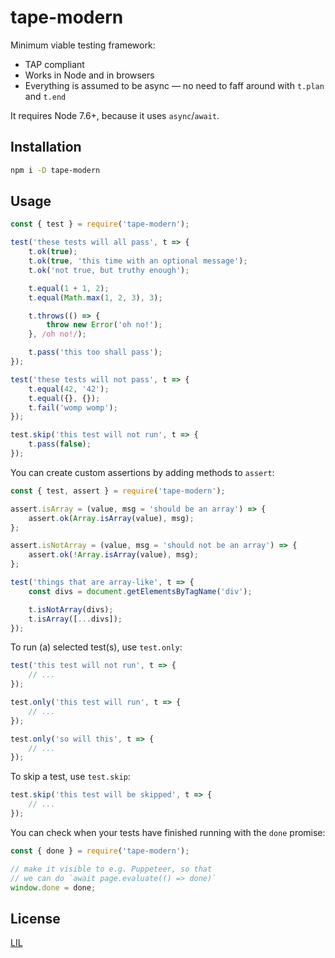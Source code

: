 # tape-modern

Minimum viable testing framework:

* TAP compliant
* Works in Node and in browsers
* Everything is assumed to be async — no need to faff around with `t.plan` and `t.end`

It requires Node 7.6+, because it uses `async`/`await`.


## Installation

```bash
npm i -D tape-modern
```


## Usage

```js
const { test } = require('tape-modern');

test('these tests will all pass', t => {
	t.ok(true);
	t.ok(true, 'this time with an optional message');
	t.ok('not true, but truthy enough');

	t.equal(1 + 1, 2);
	t.equal(Math.max(1, 2, 3), 3);

	t.throws(() => {
		throw new Error('oh no!');
	}, /oh no!/);

	t.pass('this too shall pass');
});

test('these tests will not pass', t => {
	t.equal(42, '42');
	t.equal({}, {});
	t.fail('womp womp');
});

test.skip('this test will not run', t => {
	t.pass(false);
});
```

You can create custom assertions by adding methods to `assert`:

```js
const { test, assert } = require('tape-modern');

assert.isArray = (value, msg = 'should be an array') => {
	assert.ok(Array.isArray(value), msg);
};

assert.isNotArray = (value, msg = 'should not be an array') => {
	assert.ok(!Array.isArray(value), msg);
};

test('things that are array-like', t => {
	const divs = document.getElementsByTagName('div');

	t.isNotArray(divs);
	t.isArray([...divs]);
});
```

To run (a) selected test(s), use `test.only`:

```js
test('this test will not run', t => {
	// ...
});

test.only('this test will run', t => {
	// ...
});

test.only('so will this', t => {
	// ...
});
```

To skip a test, use `test.skip`:

```js
test.skip('this test will be skipped', t => {
	// ...
});
```

You can check when your tests have finished running with the `done` promise:

```js
const { done } = require('tape-modern');

// make it visible to e.g. Puppeteer, so that
// we can do `await page.evaluate(() => done)`
window.done = done;
```


## License

[LIL](LICENSE)